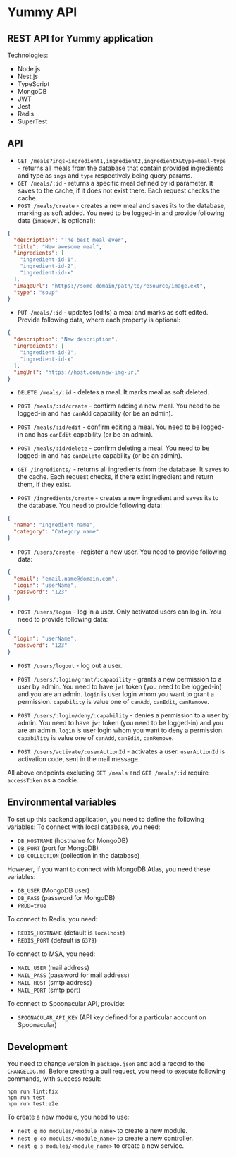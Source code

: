 # Yummy API
## REST API for Yummy application

Technologies:
* Node.js
* Nest.js
* TypeScript
* MongoDB
* JWT
* Jest
* Redis
* SuperTest

## API
* `GET /meals?ings=ingredient1,ingredient2,ingredientX&type=meal-type` - returns all meals from the database that contain provided ingredients and type as `ings` and `type` respectively being query params.
* `GET /meals/:id` - returns a specific meal defined by id parameter. It saves to the cache, if it does not exist there. Each request checks the cache.
* `POST /meals/create` - creates a new meal and saves its to the database, marking as soft added. You need to be logged-in and provide following data (`imageUrl` is optional):
```json
{
  "description": "The best meal ever",
  "title": "New awesome meal",
  "ingredients": [
    "ingredient-id-1",
    "ingredient-id-2",
    "ingredient-id-x"
  ],
  "imageUrl": "https://some.domain/path/to/resource/image.ext",
  "type": "soup"
}
```
* `PUT /meals/:id` - updates (edits) a meal and marks as soft edited. Provide following data, where each property is optional:
```json
{
  "description": "New description",
  "ingredients": [
    "ingredient-id-2",
    "ingredient-id-x"
  ],
  "imgUrl": "https://host.com/new-img-url"
}
```
* `DELETE /meals/:id` - deletes a meal. It marks meal as soft deleted.
* `POST /meals/:id/create` - confirm adding a new meal. You need to be logged-in and has `canAdd` capability (or be an admin).
* `POST /meals/:id/edit` - confirm editing a meal. You need to be logged-in and has `canEdit` capability (or be an admin).
* `POST /meals/:id/delete` - confirm deleting a meal. You need to be logged-in and has `canDelete` capability (or be an admin).

* `GET /ingredients/` - returns all ingredients from the database. It saves to the cache. Each request checks, if there exist ingredient and return them, if they exist.
* `POST /ingredients/create` - creates a new ingredient and saves its to the database. You need to provide following data:
```json
{
  "name": "Ingredient name",
  "category": "Category name"
}
```

* `POST /users/create` - register a new user. You need to provide following data:
```json
{
  "email": "email.name@domain.com",
  "login": "userName",
  "password": "123"
}
```

* `POST /users/login` - log in a user. Only activated users can log in. You need to provide following data:
```json
{
  "login": "userName",
  "password": "123"
}
```

* `POST /users/logout` - log out a user.

* `POST /users/:login/grant/:capability` - grants a new permission to a user by admin. You need to have `jwt` token (you need to be logged-in) and you are an admin. `login` is user login whom you want to grant a permission. `capability` is value one of `canAdd`, `canEdit`, `canRemove`.

* `POST /users/:login/deny/:capability` - denies a permission to a user by admin. You need to have `jwt` token (you need to be logged-in) and you are an admin. `login` is user login whom you want to deny a permission. `capability` is value one of `canAdd`, `canEdit`, `canRemove`.

* `POST /users/activate/:userActionId` - activates a user. `userActionId` is activation code, sent in the mail message.

All above endpoints excluding `GET /meals` and `GET /meals/:id` require `accessToken` as a cookie.

## Environmental variables

To set up this backend application, you need to define the following variables:
To connect with local database, you need:
- `DB_HOSTNAME` (hostname for MongoDB)
- `DB_PORT` (port for MongoDB)
- `DB_COLLECTION` (collection in the database)

However, if you want to connect with MongoDB Atlas, you need these variables:
- `DB_USER` (MongoDB user)
- `DB_PASS` (password for MongoDB)
- `PROD=true`

To connect to Redis, you need:
- `REDIS_HOSTNAME` (default is `localhost`)
- `REDIS_PORT` (default is `6379`)

To connect to MSA, you need:
- `MAIL_USER` (mail address)
- `MAIL_PASS` (password for mail address)
- `MAIL_HOST` (smtp address)
- `MAIL_PORT` (smtp port)

To connect to Spoonacular API, provide:
- `SPOONACULAR_API_KEY` (API key defined for a particular account on Spoonacular)

## Development
You need to change version in `package.json` and add a record to the `CHANGELOG.md`.
Before creating a pull request, you need to execute following commands, with success result:
```shell
npm run lint:fix
npm run test
npm run test:e2e
```

To create a new module, you need to use:
- `nest g mo modules/<module_name>` to create a new module.
- `nest g co modules/<module_name>` to create a new controller.
- `nest g s modules/<module_name>` to create a new service.